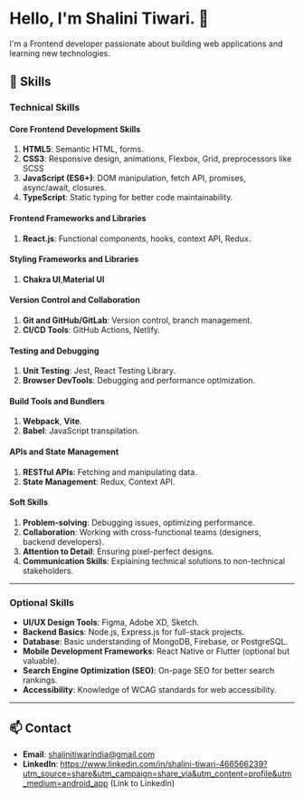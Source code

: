 
# Hello, I'm Shalini Tiwari. 👋

I'm a Frontend developer passionate about building web applications and learning new technologies.

## 🚀 Skills

### **Technical Skills**

#### **Core Frontend Development Skills**
1. **HTML5**: Semantic HTML, forms.
2. **CSS3**: Responsive design, animations, Flexbox, Grid, preprocessors like SCSS
3. **JavaScript (ES6+)**: DOM manipulation, fetch API, promises, async/await, closures.
4. **TypeScript**: Static typing for better code maintainability.

#### **Frontend Frameworks and Libraries**
1. **React.js**: Functional components, hooks, context API, Redux.

#### **Styling Frameworks and Libraries**
1. **Chakra UI**,**Material UI**

#### **Version Control and Collaboration**
1. **Git and GitHub/GitLab**: Version control, branch management.
2. **CI/CD Tools**: GitHub Actions, Netlify.

#### **Testing and Debugging**
1. **Unit Testing**: Jest, React Testing Library.
2. **Browser DevTools**: Debugging and performance optimization.

#### **Build Tools and Bundlers**
1. **Webpack**, **Vite**.
2. **Babel**: JavaScript transpilation.

#### **APIs and State Management**
1. **RESTful APIs**: Fetching and manipulating data.
2. **State Management**: Redux, Context API.

#### **Soft Skills**
1. **Problem-solving**: Debugging issues, optimizing performance.
2. **Collaboration**: Working with cross-functional teams (designers, backend developers).
3. **Attention to Detail**: Ensuring pixel-perfect designs.
4. **Communication Skills**: Explaining technical solutions to non-technical stakeholders.

---

### **Optional Skills**
- **UI/UX Design Tools**: Figma, Adobe XD, Sketch.
- **Backend Basics**: Node.js, Express.js for full-stack projects.
- **Database**: Basic understanding of MongoDB, Firebase, or PostgreSQL.
- **Mobile Development Frameworks**: React Native or Flutter (optional but valuable).
- **Search Engine Optimization (SEO)**: On-page SEO for better search rankings.
- **Accessibility**: Knowledge of WCAG standards for web accessibility.

---




## 📫 Contact
- **Email**: shalinitiwarindia@gmail.com
- **LinkedIn**: https://www.linkedin.com/in/shalini-tiwari-466566239?utm_source=share&utm_campaign=share_via&utm_content=profile&utm_medium=android_app (Link to LinkedIn)






<img src="https://komarev.com/ghpvc/?username=shalinitiwarindia&style=flat-square&color=blue" alt=""/>





